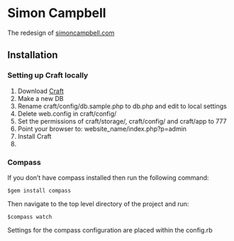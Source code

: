 # Simon Campbell
The redesign of [simoncampbell.com](http://simoncampbell)

## Installation

### Setting up Craft locally

1. Download [Craft](http://buildwithcraft.com/)
2. Make a new DB
3. Rename craft/config/db.sample.php to db.php and edit to local settings
4. Delete web.config in craft/config/
5. Set the permissions of craft/storage/, craft/config/ and craft/app to 777
6. Point your browser to: website_name/index.php?p=admin
7. Install Craft
8. 


### Compass
If you don’t have compass installed then run the following command: 

    $gem install compass

Then navigate to the top level directory of the project and run:
      
    $compass watch
  
Settings for the compass configuration are placed within the config.rb
